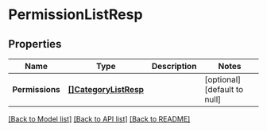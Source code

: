 # PermissionListResp

## Properties
Name | Type | Description | Notes
------------ | ------------- | ------------- | -------------
**Permissions** | [**[]CategoryListResp**](CategoryListResp.md) |  | [optional] [default to null]

[[Back to Model list]](../README.md#documentation-for-models) [[Back to API list]](../README.md#documentation-for-api-endpoints) [[Back to README]](../README.md)

